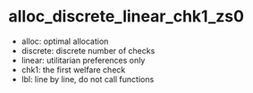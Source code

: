 # alloc_discrete_linear_chk1_zs0

- alloc: optimal allocation
- discrete: discrete number of checks
- linear: utilitarian preferences only
- chk1: the first welfare check
- lbl: line by line, do not call functions
